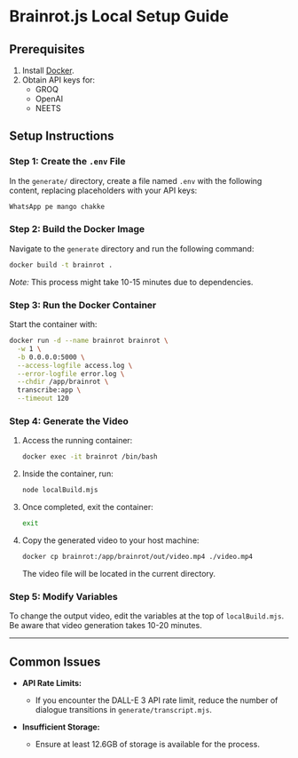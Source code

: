 
# Brainrot.js Local Setup Guide

## Prerequisites
1. Install [Docker](https://www.docker.com/get-started).
2. Obtain API keys for:
   - GROQ
   - OpenAI
   - NEETS

## Setup Instructions

### Step 1: Create the `.env` File
In the `generate/` directory, create a file named `.env` with the following content, replacing placeholders with your API keys:

```bash
WhatsApp pe mango chakke
```

### Step 2: Build the Docker Image
Navigate to the `generate` directory and run the following command:

```bash
docker build -t brainrot .
```

*Note:* This process might take 10-15 minutes due to dependencies.

### Step 3: Run the Docker Container
Start the container with:

```bash
docker run -d --name brainrot brainrot \
  -w 1 \
  -b 0.0.0.0:5000 \
  --access-logfile access.log \
  --error-logfile error.log \
  --chdir /app/brainrot \
  transcribe:app \
  --timeout 120
```

### Step 4: Generate the Video
1. Access the running container:

   ```bash
   docker exec -it brainrot /bin/bash
   ```

2. Inside the container, run:

   ```bash
   node localBuild.mjs
   ```

3. Once completed, exit the container:

   ```bash
   exit
   ```

4. Copy the generated video to your host machine:

   ```bash
   docker cp brainrot:/app/brainrot/out/video.mp4 ./video.mp4
   ```

   The video file will be located in the current directory.

### Step 5: Modify Variables
To change the output video, edit the variables at the top of `localBuild.mjs`. Be aware that video generation takes 10-20 minutes.

---

## Common Issues

- **API Rate Limits:** 
  - If you encounter the DALL-E 3 API rate limit, reduce the number of dialogue transitions in `generate/transcript.mjs`.

- **Insufficient Storage:** 
  - Ensure at least 12.6GB of storage is available for the process.